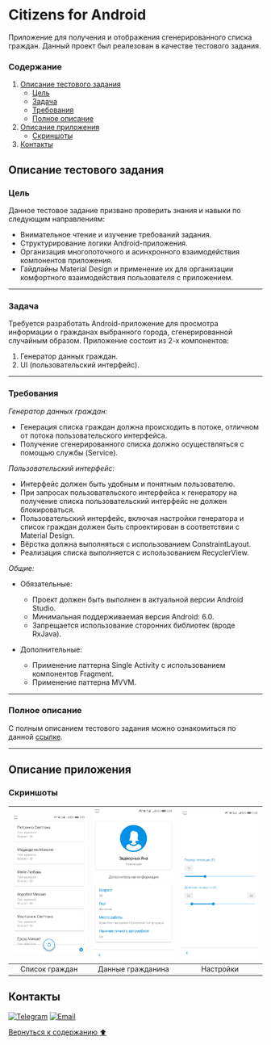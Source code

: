 # Citizens for Android  

Приложение для получения и отображения сгенерированного списка граждан. 
Данный проект был реалезован в качестве тестового задания.

### Содержание <a name="paragraph0"></a>


1. [Описание тестового задания](#paragraph1)
    * [Цель](#subparagraph1-1)
    * [Задача](#subparagraph1-2)
    * [Требования](#subparagraph1-3)
    * [Полное описание](#subparagraph1-4)
2. [Описание приложения](#paragraph2)
    * [Скриншоты](#subparagraph2-1)
3. [Контакты](#paragraph3)
    
## Описание тестового задания <a name="paragraph1"></a>


### Цель <a name="subparagraph1-1"></a>

Данное тестовое задание призвано проверить знания и навыки по следующим направлениям:
* Внимательное чтение и изучение требований задания.
* Структурирование логики Android-приложения.
* Организация многопоточного и асинхронного взаимодействия компонентов
приложения.
* Гайдлайны Material Design и применение их для организации комфортного
взаимодействия пользователя с приложением.

***

### Задача <a name="subparagraph1-2"></a>

Требуется разработать Android-приложение для просмотра информации о гражданах
выбранного города, сгенерированной случайным образом.
Приложение состоит из 2-х компонентов:
1. Генератор данных граждан.
2. UI (пользовательский интерфейс).

***

### Требования <a name="subparagraph1-3"></a>

*Генератор данных граждан:*

* Генерация списка граждан должна происходить в потоке, отличном от потока
пользовательского интерфейса.
* Получение сгенерированного списка должно осуществляться с помощью службы
(Service).

*Пользовательский интерфейс:*

* Интерфейс должен быть удобным и понятным пользователю.
* При запросах пользовательского интерфейса к генератору на получение списка
пользовательский интерфейс не должен блокироваться.
* Пользовательский интерфейс, включая настройки генератора и список граждан
должен быть спроектирован в соответствии с Material Design.
* Вёрстка должна выполняться с использованием ConstraintLayout.
* Реализация списка выполняется с использованием RecyclerView.

*Общие:*

* Обязательные:
   * Проект должен быть выполнен в актуальной версии Android Studio.
   * Минимальная поддерживаемая версия Android: 6.0.
   * Запрещается использование сторонних библиотек (вроде RxJava).

* Дополнительные:
   * Применение паттерна Single Activity с использованием компонентов Fragment.
   * Применение паттерна MVVM.

***

### Полное описание <a name="subparagraph1-4"></a>

С полным описанием тестового задания можно ознакомиться по данной [ссылке].

[ссылке]: https://drive.google.com/file/d/1GgAKOxKFG26vKMeAWZ4Lyar0gLhgETOC/view?usp=sharing

***

## Описание приложения <a name="paragraph2"></a>

### Скриншоты <a name="subparagraph2-1"></a>

<div align="center">
   
| <img src="screenshots/screen1.jpg" width="250"> | <img src="screenshots/screen2.jpg" width="250"> | <img src="screenshots/screen3.jpg" width="250"> |
| :---------------------------------------------: | :---------------------------------------------: | :---------------------------------------------: |
| Список граждан                                  | Данные гражданина                               | Настройки                                       |
   
</div>

## Контакты <a name="paragraph3"></a>

[![Telegram](https://img.shields.io/badge/Telegram-2CA5E0?style=for-the-badge&logo=telegram&logoColor=white)](https://t.me/loskon)
[![Email](https://img.shields.io/badge/Gmail-D14836?style=for-the-badge&logo=gmail&logoColor=white)](mailto:andreyrochev23@gmail.com)


[Вернуться к содержанию :arrow_up:](#paragraph0)
